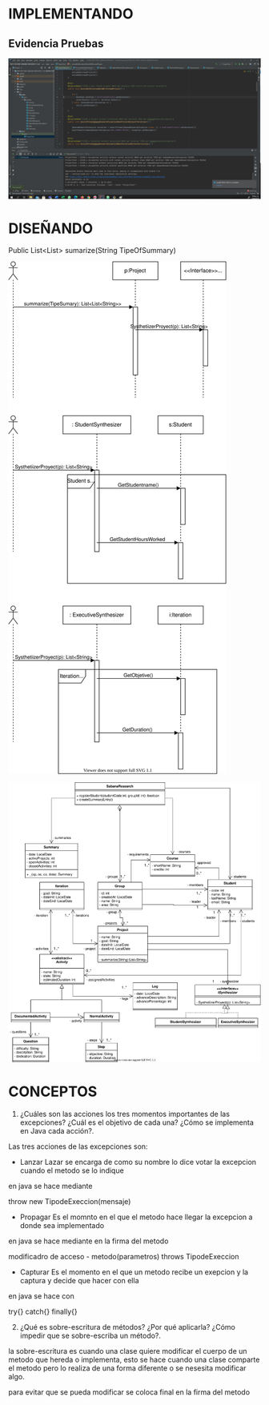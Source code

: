  # IMPLEMENTANDO

 ## Evidencia Pruebas

 ![](img/EVI.png)

 # DISEÑANDO

 Public List<List<String>> sumarize(String TipeOfSummary)

 ![](img/SEC.svg)

 ![](img/UML.svg)

 # CONCEPTOS

 1. ¿Cuáles son las acciones los tres momentos importantes de las excepciones? ¿Cuál es el objetivo de cada una? ¿Cómo se implementa en Java cada acción?.

 Las tres acciones de las excepciones son:

 * Lanzar
 Lazar se encarga de como su nombre lo dice votar la excepcion cuando el metodo se lo indique

 en java se hace mediante

 throw new TipodeExeccion(mensaje)

 * Propagar
 Es el momnto en el que el metodo hace llegar la excepcion a donde sea implementado

 en java se hace mediante en la firma del metodo


 modificadro de acceso - metodo(parametros) throws TipodeExeccion

 * Capturar
 Es el momento en el que un metodo recibe un exepcion y la captura y decide que hacer con ella

 en java se hace con

 try{}
 catch{}
 finally{}       


 2. ¿Qué es sobre-escritura de métodos? ¿Por qué aplicarla? ¿Cómo impedir que se sobre-escriba un método?.

la sobre-escritura es cuando una clase quiere modificar el cuerpo de un metodo que hereda o implementa, esto se hace cuando una clase comparte el metodo pero lo realiza de una forma diferente o se nesesita modificar algo.

para evitar que se pueda modificar se coloca final en la firma del metodo
